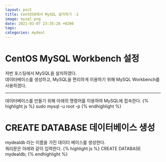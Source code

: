 ```yaml
---
layout: post
title: CentOS8에서 MySQL 설치하기 -2
image: mysql.png
date: 2021-03-07 23:35:20 +0200
tags:
categories: mydeal
---
```


# CentOS MySQL Workbench 설정
저번 포스팅에서 MySQL을 설치하였다.  
데이터베이스를 생성하고,
MySQL을 편리하게 이용하기 위해 MySQL Workbench를 사용하겠다.  

***

데이터베이스를 만들기 위해 아래의 명령어를 이용하여 MySQL에 접속한다.
{% highlight js %}
sudo mysql -u root -p
{% endhighlight %}

# CREATE DATABASE 데이터베이스 생성
mydealdb 라는 이름을 가진 데이터 베이스를 생성한다.  
쿼리문은 아래와 같이 입력한다.
{% highlight js %}
CREATE DATABASE mydealdb;
{% endhighlight %}
